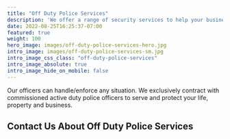 ```yaml
---
title: "Off Duty Police Services"
description: 'We offer a range of security services to help your business. We exclusively contract with commissioned active duty police officers to serve and protect your life, property and business. Contact us to discuss more.'
date: 2022-08-25T16:25:37-07:00
featured: true
weight: 100
hero_image: images/off-duty-police-services-hero.jpg
intro_image: images/off-duty-police-services-sm.jpg
intro_image_css_class: "off-duty-police-services"
intro_image_absolute: true
intro_image_hide_on_mobile: false
---
```


Our officers can handle/enforce any situation. We exclusively contract with commissioned active duty police officers to serve and protect your life, property and business.

## Contact Us About Off Duty Police Services
